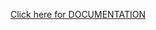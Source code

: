 <a href="https://giuliandev.github.io/WorkingTimer/overview.html">Click here for DOCUMENTATION</a>




